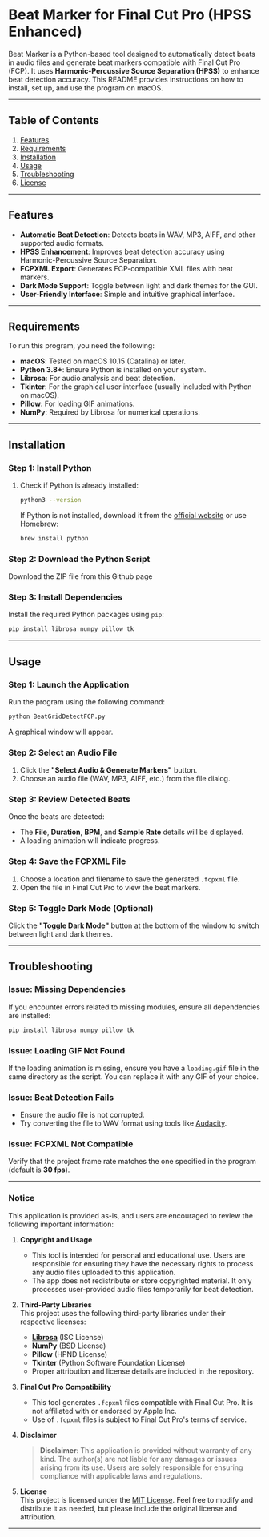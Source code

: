# Beat Marker for Final Cut Pro (HPSS Enhanced)

Beat Marker is a Python-based tool designed to automatically detect beats in audio files and generate beat markers compatible with Final Cut Pro (FCP). It uses **Harmonic-Percussive Source Separation (HPSS)** to enhance beat detection accuracy. This README provides instructions on how to install, set up, and use the program on macOS.

---

## Table of Contents

1. [Features](#features)  
2. [Requirements](#requirements)  
3. [Installation](#installation)  
4. [Usage](#usage)  
5. [Troubleshooting](#troubleshooting)  
6. [License](#license)  

---

## Features

- **Automatic Beat Detection**: Detects beats in WAV, MP3, AIFF, and other supported audio formats.  
- **HPSS Enhancement**: Improves beat detection accuracy using Harmonic-Percussive Source Separation.  
- **FCPXML Export**: Generates FCP-compatible XML files with beat markers.  
- **Dark Mode Support**: Toggle between light and dark themes for the GUI.  
- **User-Friendly Interface**: Simple and intuitive graphical interface.  

---

## Requirements

To run this program, you need the following:

- **macOS**: Tested on macOS 10.15 (Catalina) or later.  
- **Python 3.8+**: Ensure Python is installed on your system.  
- **Librosa**: For audio analysis and beat detection.  
- **Tkinter**: For the graphical user interface (usually included with Python on macOS).  
- **Pillow**: For loading GIF animations.  
- **NumPy**: Required by Librosa for numerical operations.  

---

## Installation

### Step 1: Install Python
1. Check if Python is already installed:
   ```bash
   python3 --version
   ```
   If Python is not installed, download it from the [official website](https://www.python.org/downloads/) or use Homebrew:
   ```bash
   brew install python
   ```

### Step 2: Download the Python Script
Download the ZIP file from this Github page

### Step 3: Install Dependencies
Install the required Python packages using `pip`:
```bash
pip install librosa numpy pillow tk
```

---

## Usage

### Step 1: Launch the Application
Run the program using the following command:
```bash
python BeatGridDetectFCP.py
```
A graphical window will appear.

### Step 2: Select an Audio File
1. Click the **"Select Audio & Generate Markers"** button.  
2. Choose an audio file (WAV, MP3, AIFF, etc.) from the file dialog.  

### Step 3: Review Detected Beats
Once the beats are detected:
- The **File**, **Duration**, **BPM**, and **Sample Rate** details will be displayed.  
- A loading animation will indicate progress.  

### Step 4: Save the FCPXML File
1. Choose a location and filename to save the generated `.fcpxml` file.  
2. Open the file in Final Cut Pro to view the beat markers.  

### Step 5: Toggle Dark Mode (Optional)
Click the **"Toggle Dark Mode"** button at the bottom of the window to switch between light and dark themes.  

---

## Troubleshooting

### Issue: Missing Dependencies
If you encounter errors related to missing modules, ensure all dependencies are installed:
```bash
pip install librosa numpy pillow tk
```

### Issue: Loading GIF Not Found
If the loading animation is missing, ensure you have a `loading.gif` file in the same directory as the script. You can replace it with any GIF of your choice.

### Issue: Beat Detection Fails
- Ensure the audio file is not corrupted.  
- Try converting the file to WAV format using tools like [Audacity](https://www.audacityteam.org/).  

### Issue: FCPXML Not Compatible
Verify that the project frame rate matches the one specified in the program (default is **30 fps**).

---

### Notice

This application is provided as-is, and users are encouraged to review the following important information:

1. **Copyright and Usage**  
   - This tool is intended for personal and educational use. Users are responsible for ensuring they have the necessary rights to process any audio files uploaded to this application.  
   - The app does not redistribute or store copyrighted material. It only processes user-provided audio files temporarily for beat detection.

2. **Third-Party Libraries**  
   This project uses the following third-party libraries under their respective licenses:  
   - **[Librosa](https://librosa.org/)** (ISC License)  
   - **NumPy** (BSD License)  
   - **Pillow** (HPND License)  
   - **Tkinter** (Python Software Foundation License)  
   - Proper attribution and license details are included in the repository.

3. **Final Cut Pro Compatibility**  
   - This tool generates `.fcpxml` files compatible with Final Cut Pro. It is not affiliated with or endorsed by Apple Inc.  
   - Use of `.fcpxml` files is subject to Final Cut Pro's terms of service.

4. **Disclaimer**  
   > **Disclaimer**: This application is provided without warranty of any kind. The author(s) are not liable for any damages or issues arising from its use. Users are solely responsible for ensuring compliance with applicable laws and regulations.

5. **License**  
   This project is licensed under the [MIT License](LICENSE). Feel free to modify and distribute it as needed, but please include the original license and attribution.


---

